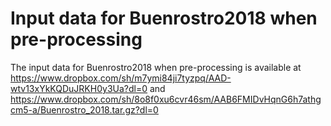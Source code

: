 # Input data for Buenrostro2018 when pre-processing
The input data for Buenrostro2018 when pre-processing is available at https://www.dropbox.com/sh/m7ymi84ji7tyzpq/AAD-wtv13xYkKQDuJRKH0y3Ua?dl=0 and https://www.dropbox.com/sh/8o8f0xu6cvr46sm/AAB6FMIDvHqnG6h7athgcm5-a/Buenrostro_2018.tar.gz?dl=0